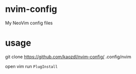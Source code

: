 # nvim-config
My NeoVim config files

# usage

git clone https://github.com/kaozdl/nvim-config/ .config/nvim

open vim
run `PlugInstall`
